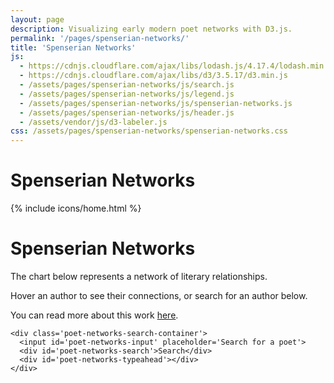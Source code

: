 ```yaml
---
layout: page
description: Visualizing early modern poet networks with D3.js.
permalink: '/pages/spenserian-networks/'
title: 'Spenserian Networks'
js: 
  - https://cdnjs.cloudflare.com/ajax/libs/lodash.js/4.17.4/lodash.min.js
  - https://cdnjs.cloudflare.com/ajax/libs/d3/3.5.17/d3.min.js
  - /assets/pages/spenserian-networks/js/search.js
  - /assets/pages/spenserian-networks/js/legend.js
  - /assets/pages/spenserian-networks/js/spenserian-networks.js
  - /assets/pages/spenserian-networks/js/header.js
  - /assets/vendor/js/d3-labeler.js
css: /assets/pages/spenserian-networks/spenserian-networks.css
---
```

<div class='spenserian-networks'>

  <div class='spenserian-networks-header'>
    <h1>Spenserian Networks</h1>
  </div>

  {% include icons/home.html %}

  <div class='spenserian-networks-top'>
    <h1>Spenserian Networks</h1>
    <div class='intro-text'>
      <p>The chart below represents a network of literary relationships.</p>
      <p>Hover an author to see their connections, or search for an author below.</p>
      <p>You can read more about this work <a href='/posts/spenserian-networks.html'>here</a>.</p>
    </div>
    <div id='legend'></div>

    <div class='poet-networks-search-container'>
      <input id='poet-networks-input' placeholder='Search for a poet'>
      <div id='poet-networks-search'>Search</div>
      <div id='poet-networks-typeahead'></div>
    </div>
  </div>

  <div id='poet-networks'></div>
</div>